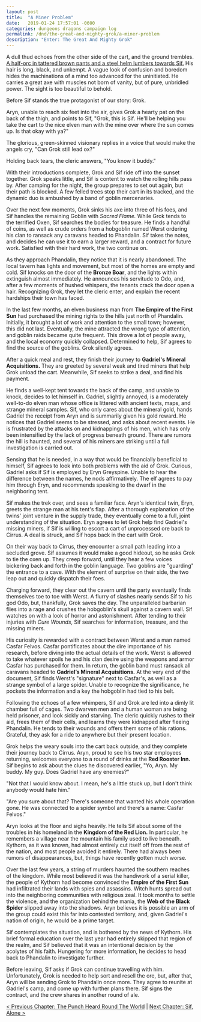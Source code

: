 ```yaml
---
layout: post
title:  "A Miner Problem"
date:   2019-01-24 17:57:01 -0600
categories: dungeons dragons campaign log
permalink: /dnd/the-great-and-mighty-grok/a-miner-problem
description: "Enter: The Great And Mighty Grok"
---
```


A dull thud echoes from the other side of the cart, and the ground trembles.
[A half-orc in tattered brown pants and a steel helm lumbers towards Sif.](https://www.instagram.com/p/Bi-Lu_cnYTO/?utm_source=ig_web_options_share_sheet)
His hair is long, black, and unkempt.
A vague look of confusion and boredom hides the machinations of a mind too advanced for the uninitiated.
He carries a great axe with muscles not born of vanity, but of pure, unbridled power.
The sight is too beautiful to behold.

Before Sif stands the true protagonist of our story: Grok.

Aryn, unable to reach six feet into the air, gives Grok a hearty pat on the back of the thigh, and points to Sif, "Grok, this is Sif.
He'll be helping you take the cart to the nice elven man with the mine over where the sun comes up.
Is that okay with ya?"

The glorious, green-skinned visionary replies in a voice that would make the angels cry, "Can Grok still lead ox?"

Holding back tears, the cleric answers, "You know it buddy."

With their introductions complete, Grok and Sif ride off into the sunset together.
Grok speaks little, and Sif is content to watch the rolling hills pass by.
After camping for the night, the group prepares to set out again, but their path is blocked.
A few felled trees stop their cart in its tracked, and the dynamic duo is ambushed by a band of goblin mercenaries.

Over the next few moments, Grok sinks his axe into three of his foes, and Sif handles the remaining Goblin with *Sacred Flame.*
While Grok tends to the terrified Oxen, Sif searches the bodies for treasure.
He finds a handful of coins, as well as crude orders from a hobgoblin named Werst ordering his clan to ransack any caravans headed to Phandalin.
Sif takes the notes, and decides he can use it to earn a larger reward, and a contract for future work.
Satisfied with their hard work, the two continue on.

As they approach Phandalin, they notice that it is nearly abandoned.
The local tavern has lights and movement, but most of the homes are empty and cold.
Sif knocks on the door of the **Bronze Boar**, and the lights within extinguish almost immediately.
He announces his servitude to Odo, and, after a few moments of hushed whispers, the tenants crack the door open a hair.
Recognizing Grok, they let the cleric enter, and explain the recent hardships their town has faced.

In the last few months, an elven business man from **The Empire of the First Sun** had purchased the mining rights to the hills just north of Phandalin.
Initially, it brought a lot of work and attention to the small town; however, this did not last.
Eventually, the mine attracted the wrong type of attention, and goblin raids became quite frequent.
This drove a lot of people away, and the local economy quickly collapsed.
Determined to help, Sif agrees to find the source of the goblins.
Grok silently agrees.

After a quick meal and rest, they finish their journey to **Gadriel's Mineral Acquisitions.**
They are greeted by several weak and tired miners that help Grok unload the cart.
Meanwhile, Sif seeks to strike a deal, and find his payment.

He finds a well-kept tent towards the back of the camp, and unable to knock, decides to let himself in.
Gadriel, slightly annoyed, is a moderately well-to-do elven man whose office is littered with ancient texts, maps, and strange mineral samples.
Sif, who only cares about the mineral gold, hands Gadriel the receipt from Aryn and is summarily given his gold reward.
He notices that Gadriel seems to be stressed, and asks about recent events.
He is frustrated by the attacks on and kidnappings of his men, which has only been intensified by the lack of progress beneath ground.
There are rumors the hill is haunted, and several of his miners are striking until a full investigation is carried out.

Sensing that he is needed, in a way that would be financially beneficial to himself, Sif agrees to look into both problems with the aid of Grok.
Curious, Gadriel asks if Sif is employed by Eryn Greyspine.
Unable to hear the difference between the names, he nods affirmatively.
The elf agrees to pay him through Eryn, and recommends speaking to the dwarf in the neighboring tent.

Sif makes the trek over, and sees a familiar face.
Aryn's identical twin, Eryn, greets the strange man at his tent's flap.
After a thorough explanation of the twins' joint venture in the supply trade, they eventually come to a full, joint understanding of the situation.
Eryn agrees to let Grok help find Gadriel's missing miners, if Sif is willing to escort a cart of unprocessed ore back to Cirrus.
A deal is struck, and Sif hops back in the cart with Grok.

On their way back to Cirrus, they encounter a small path leading into a secluded grove.
Sif assumes it would make a good hideout, so he asks Grok to tie the oxen up.
They creep forward, until they hear a few voices bickering back and forth in the goblin language.
Two goblins are "guarding" the entrance to a cave.
With the element of surprise on their side, the two leap out and quickly dispatch their foes.

Charging forward, they clear out the cavern until the party eventually finds themselves toe to toe with Werst.
A flurry of slashes nearly sends Sif to his god Odo, but, thankfully, Grok saves the day.
The unparalleled barbarian flies into a rage and crushes the hobgoblin's skull against a cavern wall.
Sif watches on with a look of horror and astonishment.
After tending to their injuries with *Cure Wounds*, Sif searches for information, treasure, and the missing miners.

His curiosity is rewarded with a contract between Werst and a man named Casfar Felvos.
Casfar pontificates about the dire importance of his research, before diving into the actual details of the work.
Werst is allowed to take whatever spoils he and his clan desire using the weapons and armor Casfar has purchased for them.
In return, the goblin band must ransack all caravans headed to **Gadriel’s Mineral Acquisitions.**
At the very end of the document, Sif finds Werst's "signature" next to Casfar's, as well as a strange symbol of a large spider.
Unable to recognize the significance, he pockets the information and a key the hobgoblin had tied to his belt.

Following the echoes of a few whimpers, Sif and Grok are led into a dimly lit chamber full of cages.
Two dwarven men and a human woman are being held prisoner, and look sickly and starving.
The cleric quickly rushes to their aid, frees them of their cells, and learns they were kidnapped after fleeing Phandalin.
He tends to their wounds and offers them some of his rations.
Grateful, they ask for a ride to anywhere but their present location.

Grok helps the weary souls into the cart back outside, and they complete their journey back to Cirrus.
Aryn, proud to see his two star employees returning, welcomes everyone to a round of drinks at the **Red Rooster Inn.**
Sif begins to ask about the clues he discovered earlier, "Yo, Aryn.
My buddy.
My guy.
Does Gadriel have any enemies?"

"Not that I would know about. I mean, he's a little stuck up, but I don't think anybody would hate him."

"Are you sure about that?
There's someone that wanted his whole operation gone.
He was connected to a spider symbol and there's a name: Casfar Felvos."

Aryn looks at the floor and sighs heavily.
He tells Sif about some of the troubles in his homeland in the **Kingdom of the Red Lion.**
In particular, he remembers a village near the mountain his family used to live beneath.
Kythorn, as it was known, had almost entirely cut itself off from the rest of the nation, and most people avoided it entirely.
There had always been rumors of disappearances, but, things have recently gotten much worse.

Over the last few years, a string of murders haunted the southern reaches of the kingdom.
While most believed it was the handiwork of a serial killer, the people of Kythorn had become convinced the **Empire of the First Sun** had infiltrated their lands with spies and assassins.
Witch hunts spread out into the neighboring communities with religious zeal.
It took months to settle the violence, and the organization behind the mania, the **Web of the Black Spider** slipped away into the shadows.
Aryn believes it is possible an arm of the group could exist this far into contested territory, and, given Gadriel's nation of origin, he would be a prime target.

Sif contemplates the situation, and is bothered by the news of Kythorn.
His brief formal education over the last year had entirely skipped that region of the realm, and Sif believed that it was an intentional decision by the acolytes of his faith.
Hungering for more information, he decides to head back to Phandalin to investigate further.

Before leaving, Sif asks if Grok can continue travelling with him.
Unfortunately, Grok is needed to help sort and resell the ore, but, after that, Aryn will be sending Grok to Phandalin once more.
They agree to reunite at Gadriel's camp, and come up with further plans there.
Sif signs the contract, and the crew shares in another round of ale.

[< Previous Chapter: The Punch Heard Round The World](/dnd/the-great-and-mighty-grok/the-punch-heard-round-the-world)
|
[Next Chapter: Sif, Alone >](/dnd/the-great-and-mighty-grok/sif-alone)
